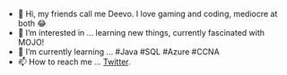 - 👋 Hi, my friends call me Deevo. I love gaming and coding, mediocre at both 😂
- 👀 I’m interested in ... learning new things, currently fascinated with MOJO!
- 🌱 I’m currently learning ... #Java #SQL #Azure #CCNA 
- 📫 How to reach me ... <a href="https://www.twitter.com/V3ND3TTi">Twitter</a>.

<!---
V3ND3TTi/V3ND3TTi is a ✨ special ✨ repository because its `README.md` (this file) appears on your GitHub profile.
You can click the Preview link to take a look at your changes.
--->
